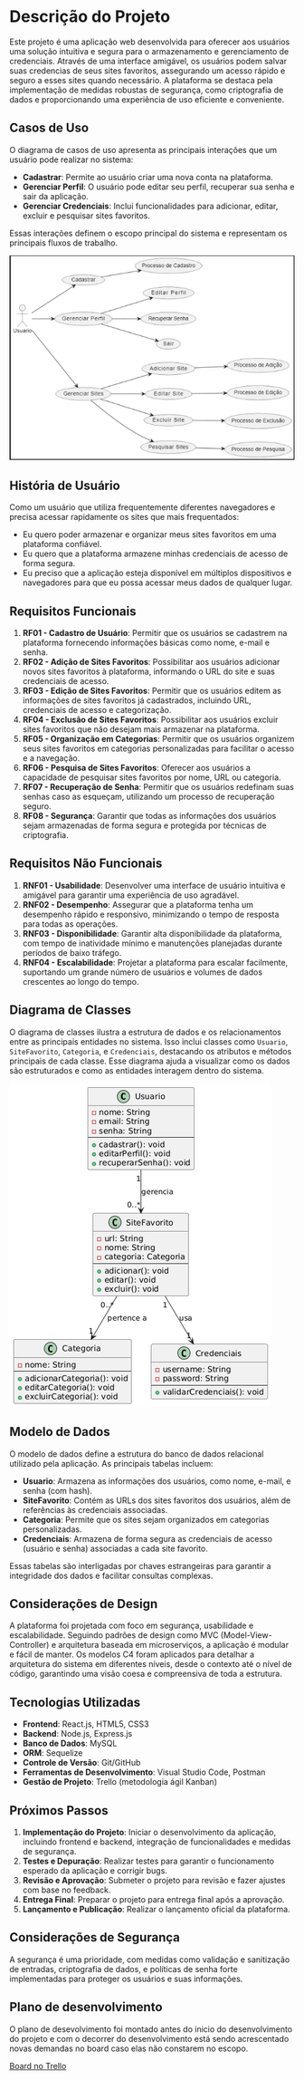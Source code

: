# Descrição do Projeto

Este projeto é uma aplicação web desenvolvida para oferecer aos usuários uma solução intuitiva e segura para o armazenamento e gerenciamento de credenciais. Através de uma interface amigável, os usuários podem salvar suas credencias de seus sites favoritos, assegurando um acesso rápido e seguro a esses sites quando necessário. A plataforma se destaca pela implementação de medidas robustas de segurança, como criptografia de dados e proporcionando uma experiência de uso eficiente e conveniente.

## Casos de Uso

O diagrama de casos de uso apresenta as principais interações que um usuário pode realizar no sistema:

- **Cadastrar**: Permite ao usuário criar uma nova conta na plataforma.
- **Gerenciar Perfil**: O usuário pode editar seu perfil, recuperar sua senha e sair da aplicação.
- **Gerenciar Credenciais**: Inclui funcionalidades para adicionar, editar, excluir e pesquisar sites favoritos.

Essas interações definem o escopo principal do sistema e representam os principais fluxos de trabalho.

![Diagrama de Casos de Uso](assets/useCases.png)

## História de Usuário

Como um usuário que utiliza frequentemente diferentes navegadores e precisa acessar rapidamente os sites que mais frequentados:

- Eu quero poder armazenar e organizar meus sites favoritos em uma plataforma confiável.
- Eu quero que a plataforma armazene minhas credenciais de acesso de forma segura.
- Eu preciso que a aplicação esteja disponível em múltiplos dispositivos e navegadores para que eu possa acessar meus dados de qualquer lugar.

## Requisitos Funcionais

1. **RF01 - Cadastro de Usuário**: Permitir que os usuários se cadastrem na plataforma fornecendo informações básicas como nome, e-mail e senha.
2. **RF02 - Adição de Sites Favoritos**: Possibilitar aos usuários adicionar novos sites favoritos à plataforma, informando o URL do site e suas credenciais de acesso.
3. **RF03 - Edição de Sites Favoritos**: Permitir que os usuários editem as informações de sites favoritos já cadastrados, incluindo URL, credenciais de acesso e categorização.
4. **RF04 - Exclusão de Sites Favoritos**: Possibilitar aos usuários excluir sites favoritos que não desejam mais armazenar na plataforma.
5. **RF05 - Organização em Categorias**: Permitir que os usuários organizem seus sites favoritos em categorias personalizadas para facilitar o acesso e a navegação.
6. **RF06 - Pesquisa de Sites Favoritos**: Oferecer aos usuários a capacidade de pesquisar sites favoritos por nome, URL ou categoria.
7. **RF07 - Recuperação de Senha**: Permitir que os usuários redefinam suas senhas caso as esqueçam, utilizando um processo de recuperação seguro.
8. **RF08 - Segurança**: Garantir que todas as informações dos usuários sejam armazenadas de forma segura e protegida por técnicas de criptografia.

## Requisitos Não Funcionais

1. **RNF01 - Usabilidade**: Desenvolver uma interface de usuário intuitiva e amigável para garantir uma experiência de uso agradável.
2. **RNF02 - Desempenho**: Assegurar que a plataforma tenha um desempenho rápido e responsivo, minimizando o tempo de resposta para todas as operações.
3. **RNF03 - Disponibilidade**: Garantir alta disponibilidade da plataforma, com tempo de inatividade mínimo e manutenções planejadas durante períodos de baixo tráfego.
4. **RNF04 - Escalabilidade**: Projetar a plataforma para escalar facilmente, suportando um grande número de usuários e volumes de dados crescentes ao longo do tempo.

## Diagrama de Classes

O diagrama de classes ilustra a estrutura de dados e os relacionamentos entre as principais entidades no sistema. Isso inclui classes como `Usuario`, `SiteFavorito`, `Categoria`, e `Credenciais`, destacando os atributos e métodos principais de cada classe. Esse diagrama ajuda a visualizar como os dados são estruturados e como as entidades interagem dentro do sistema.

![Diagrama de Classes](assets/diagramClasses.png)

## Modelo de Dados

O modelo de dados define a estrutura do banco de dados relacional utilizado pela aplicação. As principais tabelas incluem:

- **Usuario**: Armazena as informações dos usuários, como nome, e-mail, e senha (com hash).
- **SiteFavorito**: Contém as URLs dos sites favoritos dos usuários, além de referências às credenciais associadas.
- **Categoria**: Permite que os sites sejam organizados em categorias personalizadas.
- **Credenciais**: Armazena de forma segura as credenciais de acesso (usuário e senha) associadas a cada site favorito.

Essas tabelas são interligadas por chaves estrangeiras para garantir a integridade dos dados e facilitar consultas complexas.

## Considerações de Design

A plataforma foi projetada com foco em segurança, usabilidade e escalabilidade. Seguindo padrões de design como MVC (Model-View-Controller) e arquitetura baseada em microserviços, a aplicação é modular e fácil de manter. Os modelos C4 foram aplicados para detalhar a arquitetura do sistema em diferentes níveis, desde o contexto até o nível de código, garantindo uma visão coesa e compreensiva de toda a estrutura.

## Tecnologias Utilizadas

- **Frontend**: React.js, HTML5, CSS3
- **Backend**: Node.js, Express.js
- **Banco de Dados**: MySQL
- **ORM**: Sequelize
- **Controle de Versão**: Git/GitHub
- **Ferramentas de Desenvolvimento**: Visual Studio Code, Postman
- **Gestão de Projeto**: Trello (metodologia ágil Kanban)

## Próximos Passos

1. **Implementação do Projeto**: Iniciar o desenvolvimento da aplicação, incluindo frontend e backend, integração de funcionalidades e medidas de segurança.
2. **Testes e Depuração**: Realizar testes para garantir o funcionamento esperado da aplicação e corrigir bugs.
3. **Revisão e Aprovação**: Submeter o projeto para revisão e fazer ajustes com base no feedback.
4. **Entrega Final**: Preparar o projeto para entrega final após a aprovação.
5. **Lançamento e Publicação**: Realizar o lançamento oficial da plataforma.

## Considerações de Segurança

A segurança é uma prioridade, com medidas como validação e sanitização de entradas, criptografia de dados, e políticas de senha forte implementadas para proteger os usuários e suas informações.

## Plano de desenvolvimento

O plano de desevolvimento foi montado antes do inicio do desenvolvimento do projeto e com o decorrer do desenvolvimento está sendo acrescentado novas demandas no board caso elas não constarem no escopo.

[Board no Trello](https://trello.com/invite/b/667f31bf02e809ab0fd22d43/ATTIb5d58c6dfff3b17fb84707c2b3a3d37b6408DC9A/portifolio)